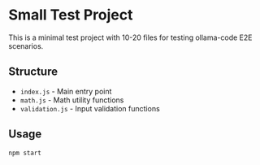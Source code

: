 # Small Test Project

This is a minimal test project with 10-20 files for testing ollama-code E2E scenarios.

## Structure

- `index.js` - Main entry point
- `math.js` - Math utility functions
- `validation.js` - Input validation functions

## Usage

```bash
npm start
```
